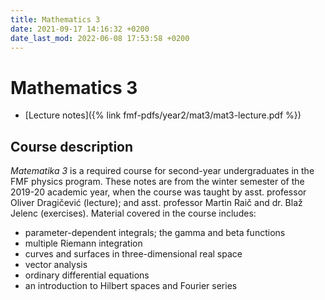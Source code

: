 ```yaml
---
title: Mathematics 3
date: 2021-09-17 14:16:32 +0200
date_last_mod: 2022-06-08 17:53:58 +0200
---
```

# Mathematics 3

- [Lecture notes]({% link fmf-pdfs/year2/mat3/mat3-lecture.pdf %})

## Course description
*Matematika 3* is a required course for second-year undergraduates in the FMF physics program. These notes are from the winter semester of the 2019-20 academic year, when the course was taught by asst. professor Oliver Dragičević (lecture); and asst. professor Martin Raič and dr. Blaž Jelenc (exercises). Material covered in the course includes:
- parameter-dependent integrals; the gamma and beta functions
- multiple Riemann integration
- curves and surfaces in three-dimensional real space
- vector analysis
- ordinary differential equations
- an introduction to Hilbert spaces and Fourier series
